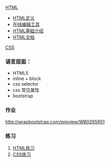 [HTML](./HTML.md)
- [HTML定义](./HTML.md/#HTML定义)
- [在线编辑工具](./HTML.md/#在线编辑工具)
- [HTML基础介绍](./HTML.md/#HTML基础介绍)
- [HTML文档](./HTML.md/#HTML文档)

[CSS](./CSS.md)

### 语言层面：
- HTML5
- inline + block
- css selector 
- css 常见属性
- bootstrap

### 作业
http://wrapbootstrap.com/preview/WB0265951

### 练习
1. [HTML练习](https://github.com/2018-grad-training/tw-resume-htmlcss-base)
2. [CSS练习](https://github.com/2018-grad-training/tw-resume-htmlcss-base/tree/css)